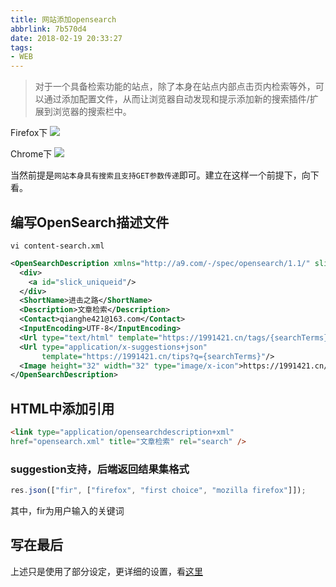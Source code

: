 ```yaml
---
title: 网站添加opensearch
abbrlink: 7b570d4
date: 2018-02-19 20:33:27
tags:
- WEB
---
```

> 对于一个具备检索功能的站点，除了本身在站点内部点击页内检索等外，可以通过添加配置文件，从而让浏览器自动发现和提示添加新的搜索插件/扩展到浏览器的搜索栏中。

Firefox下
![](http://or0g12e5e.bkt.clouddn.com/blog/2018-02-19-131050.png)

Chrome下
![](http://or0g12e5e.bkt.clouddn.com/blog/2018-02-19-134323.png)

当然前提是`网站本身具有搜索且支持GET参数传递`即可。建立在这样一个前提下，向下看。

## 编写OpenSearch描述文件

`vi content-search.xml`

```xml
<OpenSearchDescription xmlns="http://a9.com/-/spec/opensearch/1.1/" slick-uniqueid="3">
  <div>
    <a id="slick_uniqueid"/>
  </div>
  <ShortName>进击之路</ShortName>
  <Description>文章检索</Description>
  <Contact>qianghe421@163.com</Contact>
  <InputEncoding>UTF-8</InputEncoding>
  <Url type="text/html" template="https://1991421.cn/tags/{searchTerms}"/>
  <Url type="application/x-suggestions+json"
       template="https://1991421.cn/tips?q={searchTerms}"/>
  <Image height="32" width="32" type="image/x-icon">https://1991421.cn/favicon.ico</Image>
</OpenSearchDescription>

```
## HTML中添加引用

```html
<link type="application/opensearchdescription+xml"
href="opensearch.xml" title="文章检索" rel="search" />
```

### suggestion支持，后端返回结果集格式

```javascript
res.json(["fir", ["firefox", "first choice", "mozilla firefox"]]);

```
其中，fir为用户输入的关键词

## 写在最后
上述只是使用了部分设定，更详细的设置，看[这里](http://www.opensearch.org/Specifications/OpenSearch/1.1)